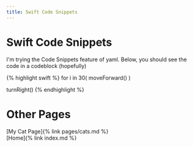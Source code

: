 ```yaml
---
title: Swift Code Snippets
---
```


# Swift Code Snippets

I'm trying the Code Snippets feature of yaml.
Below, you should see the code in a codeblock (hopefully)

{% highlight swift %}
for i in 30(
	moveForward()
	)

turnRight()
{% endhighlight %}

# Other Pages

[My Cat Page]{% link pages/cats.md %}  
[Home]{% link index.md %}